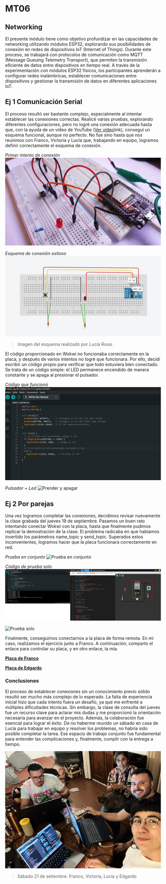 # MT06 
## Networking

El presente módulo tiene como objetivo profundizar en las capacidades de networking utilizando módulos ESP32, explorando sus posibilidades de conexión en redes de dispositivos IoT (Internet of Things). Durante este proceso, se trabajará con protocolos de comunicación como MQTT (Message Queuing Telemetry Transport), que permiten la transmisión eficiente de datos entre dispositivos en tiempo real. A través de la experimentación con módulos ESP32 físicos, los participantes aprenderán a configurar redes inalámbricas, establecer comunicaciones entre dispositivos y gestionar la transmisión de datos en diferentes aplicaciones IoT.

## Ej 1 Comunicación Serial

El proceso resultó ser bastante complejo, especialmente al intentar establecer las conexiones correctas. Realicé varias pruebas, explorando diferentes configuraciones, pero no logré una conexión adecuada hasta que, con la ayuda de un video de YouTube ([Ver video](https://youtu.be/9BxXnjHSH7s?si=HtVYPlPXvxEZL9zW)link), conseguí un esquema funcional, aunque no perfecto. No fue sino hasta que nos reunimos con Franco, Victoria y Lucía que, trabajando en equipo, logramos definir correctamente el esquema de conexión.

_Primer intento de conexión_
![Prueba fallida](../images/MT06/01_prueba_fallida.jpg)

_Esquema de conexión exitoso_
![Esquema de conexión exitoso](../images/MT06/02_ESQUEMA_DE_CONEXION.jpg)
> Imagen del esquema realizado por Lucía Rossi

El código proporcionado en Wokwi no funcionaba correctamente en la placa, y después de varios intentos no logré que funcionara. Por ello, decidí escribir un código propio para verificar que todo estuviera bien conectado. Se trata de un código simple: el LED permanece encendido de manera constante y se apaga al presionar el pulsador.

_Código que funcionó_
![Codigo propio](../images/MT06/04_codigo.png)

_Pulsador + Led_
![Prender y apagar](../images/MT06/03_prender_apagar_led.gif)


## Ej 2 Por parejas

Una vez logramos completar las conexiones, decidimos revisar nuevamente la clase grabada del jueves 19 de septiembre. Pasamos un buen rato intentando conectar Wokwi con la placa, hasta que finalmente pudimos replicar la demostración de la clase. El problema radicaba en que habíamos invertido los parámetros name_topic y send_topic. Superados estos inconvenientes, logramos hacer que la placa funcionara correctamente en red.

_Prueba en conjunto_
![Prueba en conjunto](../images/MT06/05_Wokwi_Placa.gif)

_Código de prueba solo_
![Codigo](../images/MT06/07_codigo_wokwi_placa.png)

![Prueba solo](../images/MT06/06_Wokwi_Placa_solo.gif)

Finalmente, conseguimos conectarnos a la placa de forma remota. En mi caso, realizamos el ejercicio junto a Franco. A continuación, comparto el enlace para controlar su placa, y en otro enlace, la mía.

**[Placa de Franco](https://wokwi.com/projects/409767097293815809)**

**[Placa de Edgardo](https://wokwi.com/projects/409681188014982145)**

### Conclusiones

El proceso de establecer conexiones sin un conocimiento previo sólido resultó ser mucho más complejo de lo esperado. La falta de experiencia inicial hizo que cada intento fuera un desafío, ya que me enfrenté a múltiples dificultades técnicas. Sin embargo, la clase de consulta del jueves fue un recurso clave para aclarar mis dudas y me proporcionó la orientación necesaria para avanzar en el proyecto.
Además, la colaboración fue esencial para lograr el éxito. De no haberme reunido un sábado en casa de Lucía para trabajar en equipo y resolver los problemas, no habría sido posible completar la tarea. Ese espacio de trabajo conjunto fue fundamental para entender las complicaciones y, finalmente, cumplir con la entrega a tiempo.

![Foto Equipo](../images/MT06/08_conclusiones_foto_equipo.jpg)
> Sábado 21 de setiembre. Franco, Victoria, Lucía y Edgardo